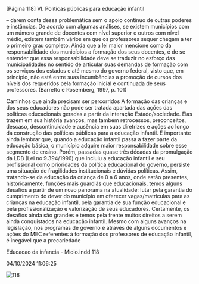 [Página 118]
VI. Políticas públicas para educação infantil

– darem conta dessa problemática sem o apoio contínuo de outras poderes e instâncias. De acordo com algumas análises, se existem municípios com um número grande de docentes com nível superior e outros
com nível médio, existem também vários em que os professores sequer
chegam a ter o primeiro grau completo.
Ainda que a lei maior mencione como da responsabilidade
dos municípios a formação dos seus docentes, é de se entender
que essa responsabilidade deve se traduzir no esforço das
municipalidades no sentido de articular suas demandas
de formação com os serviços dos estados e até mesmo do
governo federal, visto que, em princípio, não está entre suas
incumbências a promoção de cursos dos níveis dos requeridos
pela formação inicial e continuada de seus professores.
(Barretto e Rosemberg, 1997, p. 101)

Caminhos que ainda precisam ser percorridos
A formação das crianças e dos seus educadores não pode ser tratada
apartada das ações das políticas educacionais geradas a partir da interação Estado/sociedade. Elas trazem em sua história avanços, mas
também retrocessos, preconceitos, descaso, descontinuidade e ausência em suas diretrizes e ações ao longo da construção das políticas
públicas para a educação infantil.
É importante ainda lembrar que, quando a educação infantil passa
a fazer parte da educação básica, o município adquire maior responsabilidade sobre esse segmento de ensino. Porém, passadas quase três
décadas da promulgação da LDB (Lei no 9.394/1996) que incluiu a educação infantil e seu profissional como prioridades da política educacional do governo, persiste uma situação de fragilidades institucionais
e dúvidas políticas.
Assim, tratando-se da educação da criança de 0 a 6 anos, onde
estão presentes, historicamente, funções mais guardiãs que educacionais, temos alguns desafios a partir de um novo panorama na atualidade: lutar pela garantia do cumprimento do dever do município em
oferecer vagas/matrículas para as crianças na educação infantil, pela
garantia de sua função educacional e pela profissionalização e valorização de seus educadores.
Certamente, os desafios ainda são grandes e temos pela frente
muitos direitos a serem ainda conquistados na educação infantil.
Mesmo com alguns avanços na legislação, nos programas de governo
e através de alguns documentos e ações do MEC referentes à formação
dos professores de educação infantil, é inegável que a precariedade


Educacao da infancia - Miolo.indd 118

04/10/2024 11:06:25

![118](./img/page_118-01.jpg)
